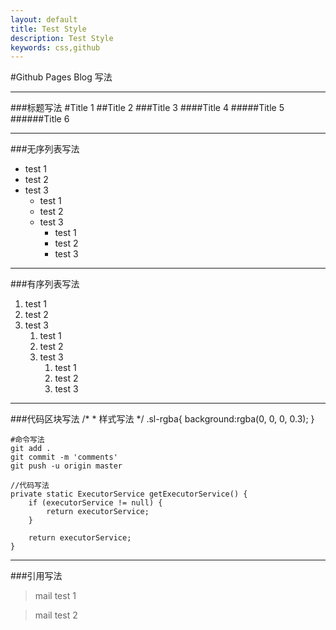 ```yaml
---
layout: default
title: Test Style
description: Test Style
keywords: css,github
---
```


#Github Pages Blog 写法

___
###标题写法
#Title 1
##Title 2
###Title 3
####Title 4
#####Title 5
######Title 6

___
###无序列表写法
* test 1
* test 2
* test 3
    + test 1
    + test 2
    + test 3
        - test 1
        - test 2
        - test 3


___
###有序列表写法
1. test 1
2. test 2
3. test 3
    1. test 1
    2. test 2
    3. test 3
        1. test 1
        2. test 2
        3. test 3

___
###代码区块写法
    /*
     * 样式写法
     */
    .sl-rgba{
        background:rgba(0, 0, 0, 0.3);
    }

    #命令写法
    git add . 
    git commit -m 'comments'
    git push -u origin master

    //代码写法
    private static ExecutorService getExecutorService() {
        if (executorService != null) {
            return executorService;
        }

        return executorService;
    }


___
###引用写法
>mail test 1

>mail test 2


